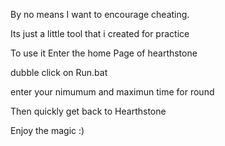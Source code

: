By no means I want to encourage cheating.
 
Its just a little tool that i created for practice


To use it Enter the home Page of hearthstone

dubble click on Run.bat

enter your nimumum and maximun time for round
 
Then quickly get back to Hearthstone

Enjoy the magic :)
